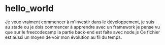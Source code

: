 # hello_world
Je veux vraiment commencer à m'investir dans le développement, je suis au stade ou je dois commencer à apprendre avec un framework je pense vu que sur le freecodecamp la partie back-end est faîte avec node.js
Ce fichier est aussi un moyen de voir mon évolution au fil du temps.

